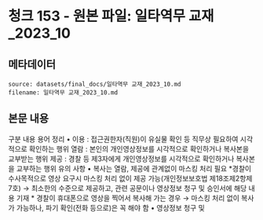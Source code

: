 # 청크 153 - 원본 파일: 일타역무 교재_2023_10

## 메타데이터

```
source: datasets/final_docs/일타역무 교재_2023_10.md
filename: 일타역무 교재_2023_10.md
```

## 본문 내용

구분 내용 용어  정리 • 이용 : 접근권한자(직원)이 유실물 확인 등 직무상 필요하여 시각적으로 확인하는 행위  열람 : 본인의 개인영상정보를 시각적으로 확인하거나 복사본을 교부받는 행위  제공 : 경찰 등 제3자에게 개인영상정보를 시각적으로 확인하거나 복사본을 교부하는 행위 유의  사항 • 복사는 열람, 제공에 관계없이 마스킹 처리 필요  *경찰이 수사목적으로 영상 요구시 마스킹 처리 없이 제공 가능(개인정보보호법 제18조제2항제7호)  → 최소한의 수준으로 제공하고, 관련 공문이나 영상정보 청구 및 승인서에 해당 내용 기재  * 경찰이 휴대폰으로 영상을 찍어서 복사해 가는 경우  → 마스킹 처리 없이 복사가 가능하나, 파기 확인(전화 등으로)은 꼭 해야 함  • 영상정보 청구 및